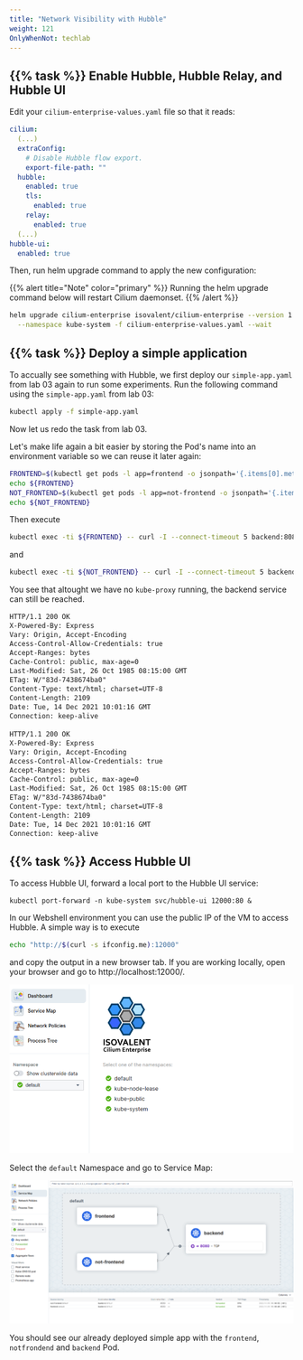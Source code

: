 ```yaml
---
title: "Network Visibility with Hubble"
weight: 121
OnlyWhenNot: techlab
---
```



## {{% task %}} Enable Hubble, Hubble Relay, and Hubble UI

Edit your `cilium-enterprise-values.yaml` file so that it reads:

```yaml
cilium:
  (...)
  extraConfig:
    # Disable Hubble flow export.
    export-file-path: ""
  hubble:
    enabled: true
    tls:
      enabled: true
    relay:
      enabled: true
  (...)
hubble-ui:
  enabled: true
```

Then, run helm upgrade command to apply the new configuration:

{{% alert title="Note" color="primary" %}}
Running the helm upgrade command below will restart Cilium daemonset.
{{% /alert %}}

```bash
helm upgrade cilium-enterprise isovalent/cilium-enterprise --version 1.12.3+1 \
  --namespace kube-system -f cilium-enterprise-values.yaml --wait
```


## {{% task %}}  Deploy a simple application

To accually see something with Hubble, we first deploy our `simple-app.yaml` from lab 03 again to run some experiments. Run the following command using the `simple-app.yaml` from lab 03:

```bash
kubectl apply -f simple-app.yaml
```

Now let us redo the task from lab 03.

Let's make life again a bit easier by storing the Pod's name into an environment variable so we can reuse it later again:

```bash
FRONTEND=$(kubectl get pods -l app=frontend -o jsonpath='{.items[0].metadata.name}')
echo ${FRONTEND}
NOT_FRONTEND=$(kubectl get pods -l app=not-frontend -o jsonpath='{.items[0].metadata.name}')
echo ${NOT_FRONTEND}
```

Then execute

```bash
kubectl exec -ti ${FRONTEND} -- curl -I --connect-timeout 5 backend:8080
```

and

```bash
kubectl exec -ti ${NOT_FRONTEND} -- curl -I --connect-timeout 5 backend:8080
```

You see that altought we have no `kube-proxy` running, the backend service can still be reached.

```
HTTP/1.1 200 OK
X-Powered-By: Express
Vary: Origin, Accept-Encoding
Access-Control-Allow-Credentials: true
Accept-Ranges: bytes
Cache-Control: public, max-age=0
Last-Modified: Sat, 26 Oct 1985 08:15:00 GMT
ETag: W/"83d-7438674ba0"
Content-Type: text/html; charset=UTF-8
Content-Length: 2109
Date: Tue, 14 Dec 2021 10:01:16 GMT
Connection: keep-alive

HTTP/1.1 200 OK
X-Powered-By: Express
Vary: Origin, Accept-Encoding
Access-Control-Allow-Credentials: true
Accept-Ranges: bytes
Cache-Control: public, max-age=0
Last-Modified: Sat, 26 Oct 1985 08:15:00 GMT
ETag: W/"83d-7438674ba0"
Content-Type: text/html; charset=UTF-8
Content-Length: 2109
Date: Tue, 14 Dec 2021 10:01:16 GMT
Connection: keep-alive
```


## {{% task %}}  Access Hubble UI

To access Hubble UI, forward a local port to the Hubble UI service:

```
kubectl port-forward -n kube-system svc/hubble-ui 12000:80 & 
```

In our Webshell environment you can use the public IP of the VM to access Hubble. A simple way is to execute

```bash
echo "http://$(curl -s ifconfig.me):12000"
```
and copy the output in a new browser tab. If you are working locally, open your browser and go to http://localhost:12000/.

![Hubble UI Dashboard](../hubble-ui-dashboard.png)

Select the `default` Namespace and go to Service Map:

![Hubble UI Service Map](../hubble-ui-servicemap.png)

You should see our already deployed simple app with the `frontend`, `notfrondend` and `backend` Pod.

